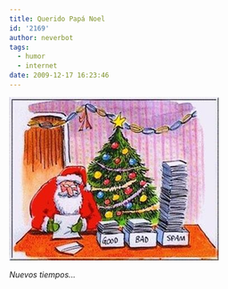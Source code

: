 ```yaml
---
title: Querido Papá Noel
id: '2169'
author: neverbot
tags:
  - humor
  - internet
date: 2009-12-17 16:23:46
---
```


![200912171623.jpg](./querido-papa-noel/200912171623.jpg)

_Nuevos tiempos..._

